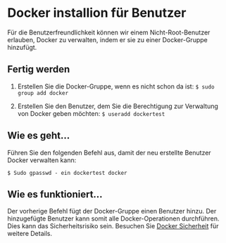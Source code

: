 #  Docker installion für Benutzer

Für die Benutzerfreundlichkeit können wir einem Nicht-Root-Benutzer erlauben, Docker zu verwalten, indem er sie zu einer Docker-Gruppe hinzufügt.

## Fertig werden

1. Erstellen Sie die Docker-Gruppe, wenn es nicht schon da ist:
`$ sudo group add docker`

2. Erstellen Sie den Benutzer, dem Sie die Berechtigung zur Verwaltung von Docker geben möchten:
`$ useradd dockertest`

## Wie es geht…

Führen Sie den folgenden Befehl aus, damit der neu erstellte Benutzer Docker verwalten kann:

`$ Sudo gpasswd - ein dockertest docker`

## Wie es funktioniert…

Der vorherige Befehl fügt der Docker-Gruppe einen Benutzer hinzu. Der hinzugefügte Benutzer kann somit alle Docker-Operationen durchführen. Dies kann das Sicherheitsrisiko sein. Besuchen Sie [Docker Sicherheit](../docker-sicherheit) für weitere Details.
